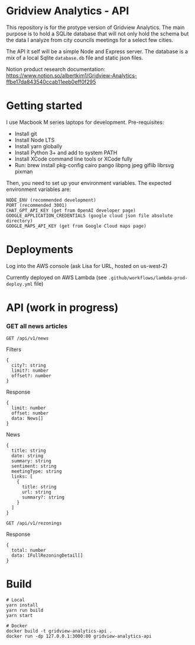 # Gridview Analytics - API

This repository is for the protype version of Gridview Analytics. The main purpose is to hold a SQLite database that will not only hold the schema but the data I analyze from city councils meetings for a select few cities.

The API it self will be a simple Node and Express server. The database is a mix of a local Sqlite `database.db` file and static json files.

Notion product research documentation: https://www.notion.so/albertkim1/Gridview-Analytics-ffbe17da843540ccab11eeb0eff0f295

# Getting started

I use Macbook M series laptops for development. Pre-requisites:

- Install git
- Install Node LTS
- Install yarn globally
- Install Python 3+ and add to system PATH
- Install XCode command line tools or XCode fully
- Run: brew install pkg-config cairo pango libpng jpeg giflib librsvg pixman

Then, you need to set up your environment variables. The expected environment variables are:

```
NODE_ENV (recommended development)
PORT (recommended 3001)
CHAT_GPT_API_KEY (get from OpenAI developer page)
GOOGLE_APPLICATION_CREDENTIALS (google cloud json file absolute directory)
GOOGLE_MAPS_API_KEY (get from Google Cloud maps page)
```

# Deployments

Log into the AWS console (ask Lisa for URL, hosted on us-west-2)

Currently deployed on AWS Lambda (see `.github/workflows/lambda-prod-deploy.yml` file)

# API (work in progress)

### GET all news articles

`GET /api/v1/news`

Filters
```
{
  city?: string
  limit?: number
  offset?: number
}
```

Response
```
{
  limit: number
  offset: number
  data: News[]
}
```

News
```
{
  title: string
  date: string
  summary: string
  sentiment: string
  meetingType: string
  links: [
    {
      title: string
      url: string
      summary?: string
    }
  ]
}
```

`GET /api/v1/rezonings`

Response
```
{
  total: number
  data: IFullRezoningDetail[]
}
```

# Build
```
# Local
yarn install
yarn run build
yarn start

# Docker
docker build -t gridview-analytics-api .
docker run -dp 127.0.0.1:3000:80 gridview-analytics-api
```

